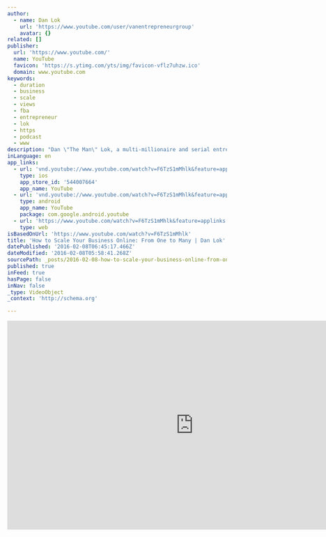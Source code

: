 ```yaml
---
author:
  - name: Dan Lok
    url: 'https://www.youtube.com/user/vanentrepreneurgroup'
    avatar: {}
related: []
publisher:
  url: 'https://www.youtube.com/'
  name: YouTube
  favicon: 'https://s.ytimg.com/yts/img/favicon-vflz7uhzw.ico'
  domain: www.youtube.com
keywords:
  - duration
  - business
  - scale
  - views
  - fba
  - entrepreneur
  - lok
  - https
  - podcast
  - www
description: "Dan \"The Man\" Lok, a multi-millionaire and serial entrepreneur, and an international best-selling author. Dan is considered the world's leading expert in internet marketing and is referred to by many as the \"Millionaire Mentor.\" In fact, if you Google \"Dan Lok\", you'll see his name is all over 1,000,000 web pages!"
inLanguage: en
app_links:
  - url: 'vnd.youtube://www.youtube.com/watch?v=F6TzS1mMhlk&feature=applinks'
    type: ios
    app_store_id: '544007664'
    app_name: YouTube
  - url: 'vnd.youtube://www.youtube.com/watch?v=F6TzS1mMhlk&feature=applinks'
    type: android
    app_name: YouTube
    package: com.google.android.youtube
  - url: 'https://www.youtube.com/watch?v=F6TzS1mMhlk&feature=applinks'
    type: web
isBasedOnUrl: 'https://www.youtube.com/watch?v=F6TzS1mMhlk'
title: 'How to Scale Your Business Online: From One to Many | Dan Lok'
datePublished: '2016-02-08T06:45:17.466Z'
dateModified: '2016-02-08T05:58:41.268Z'
sourcePath: _posts/2016-02-08-how-to-scale-your-business-online-from-one-to-many-or-dan-lo.md
published: true
inFeed: true
hasPage: false
inNav: false
_type: VideoObject
_context: 'http://schema.org'

---
```

<iframe src="https://cdn.embedly.com/widgets/media.html?src=https%3A%2F%2Fwww.youtube.com%2Fembed%2FF6TzS1mMhlk%3Ffeature%3Doembed&amp;url=https%3A%2F%2Fwww.youtube.com%2Fwatch%3Fv%3DF6TzS1mMhlk&amp;image=https%3A%2F%2Fi.ytimg.com%2Fvi%2FF6TzS1mMhlk%2Fhqdefault.jpg&amp;key=b7d04c9b404c499eba89ee7072e1c4f7&amp;type=text%2Fhtml&amp;schema=youtube" width="854" height="480" scrolling="no" frameborder="0" allowfullscreen="allowfullscreen" style=""></iframe>
